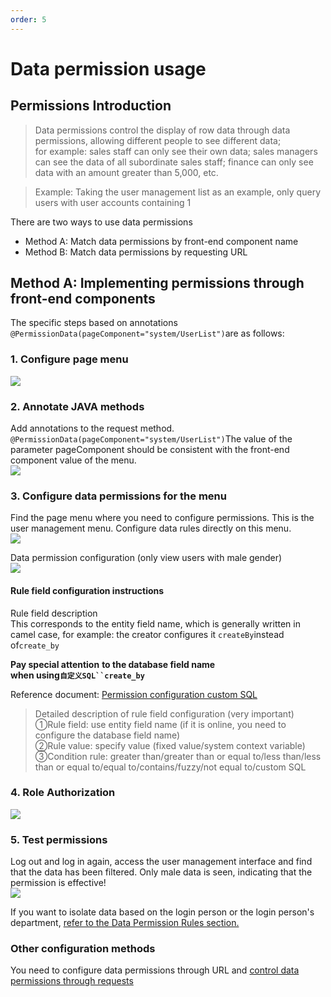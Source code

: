 ```yaml
---
order: 5
---
```


# Data permission usage

## Permissions Introduction

> Data permissions control the display of row data through data permissions, allowing different people to see different data;  
> for example: sales staff can only see their own data; sales managers can see the data of all subordinate sales staff; finance can only see data with an amount greater than 5,000, etc.

> Example: Taking the user management list as an example, only query users with user accounts containing 1

There are two ways to use data permissions

- Method A: Match data permissions by front-end component name
- Method B: Match data permissions by requesting URL

## Method A: Implementing permissions through front-end components

The specific steps based on annotations `@PermissionData(pageComponent="system/UserList")`are as follows:

### 1\. Configure page menu

![](/images/9e3c9d0ec1da0591c6167390238846e6f42d22a16c7cb5f08694b8ff1835eaeb.png)

### 2\. Annotate JAVA methods

Add annotations to the request method. `@PermissionData(pageComponent="system/UserList")`The value of the parameter pageComponent should be consistent with the front-end component value of the menu.  
![](/images/719f86eb0751950165c2e26ddca8d9719cb38abba66a30d08dbd1d1b4a31ce96.png)

### 3\. Configure data permissions for the menu

Find the page menu where you need to configure permissions. This is the user management menu. Configure data rules directly on this menu.  
![](/images/3a746e1c127f3eb82a10cb5b6c794c3ca5de7dad96f19d1820379549e8537f36.png)

Data permission configuration (only view users with male gender)  
![](/images/bb91e8f51de95b17356455b5de823f96333db0da8261191a98fd187de36ca329.png)

#### Rule field configuration instructions

Rule field description  
This corresponds to the entity field name, which is generally written in camel case, for example: the creator configures it `createBy`instead of`create_by`

**Pay special attention** **to the database field name**  
**when using`自定义SQL``create_by`**

Reference document: [Permission configuration custom SQL](dessql.html)

> Detailed description of rule field configuration (very important)  
> ①Rule field: use entity field name (if it is online, you need to configure the database field name)  
> ②Rule value: specify value (fixed value/system context variable)  
> ③Condition rule: greater than/greater than or equal to/less than/less than or equal to/equal to/contains/fuzzy/not equal to/custom SQL

### 4\. Role Authorization

![](/images/7ca69aa95b078b18223562140253c774bb6223b8a48384c63ef802f3d48a63c3.png)

### 5\. Test permissions

Log out and log in again, access the user management interface and find that the data has been filtered. Only male data is seen, indicating that the permission is effective!  
![](/images/a998820b413a79e7ff72ab2628f2db003bc15406d65de34187e92373eae3c8c5.png)

If you want to isolate data based on the login person or the login person's department, [refer to the Data Permission Rules section.](readme.html)

### Other configuration methods

You need to configure data permissions through URL and [control data permissions through requests](userequest.html)
